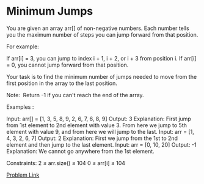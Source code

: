 # Minimum Jumps

You are given an array arr[] of non-negative numbers. Each number tells you the maximum number of steps you can jump forward from that position.

For example:

If arr[i] = 3, you can jump to index i + 1, i + 2, or i + 3 from position i.
If arr[i] = 0, you cannot jump forward from that position.

Your task is to find the minimum number of jumps needed to move from the first position in the array to the last position.

Note:  Return -1 if you can't reach the end of the array.

Examples : 

Input: arr[] = [1, 3, 5, 8, 9, 2, 6, 7, 6, 8, 9]
Output: 3 
Explanation: First jump from 1st element to 2nd element with value 3. From here we jump to 5th element with value 9, and from here we will jump to the last. 
Input: arr = [1, 4, 3, 2, 6, 7]
Output: 2 
Explanation: First we jump from the 1st to 2nd element and then jump to the last element.
Input: arr = [0, 10, 20]
Output: -1
Explanation: We cannot go anywhere from the 1st element.


Constraints:
2 ≤ arr.size() ≤ 104
0 ≤ arr[i] ≤ 104

[Problem Link](https://www.geeksforgeeks.org/problems/minimum-number-of-jumps-1587115620/1)